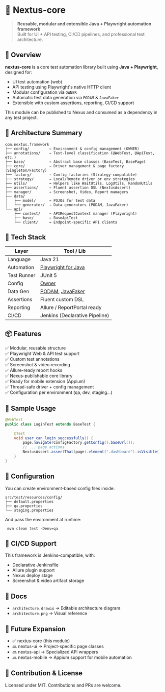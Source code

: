 
# 🧪 Nextus-core

> **Reusable, modular and extensible Java + Playwright automation framework**  
> Built for UI + API testing, CI/CD pipelines, and professional test architecture.

## 🚀 Overview

**nextus-core** is a core test automation library built using **Java + Playwright**, designed for:

- UI test automation (web)
- API testing using Playwright's native HTTP client
- Modular configuration via `OWNER`
- Automatic test data generation via `PODAM` & `JavaFaker`
- Extensible with custom assertions, reporting, CI/CD support

This module can be published to Nexus and consumed as a dependency in any test project.

## 🧠 Architecture Summary

```text
com.nextus.framework
├── config/         → Environment & config management (OWNER)
├── annotations/    → Test-level classification (@WebTest, @ApiTest, etc.)
├── base/           → Abstract base classes (BaseTest, BasePage)
├── core/           → Driver management & page factory (Singleton/Factory)
├── factory/        → Config factories (Strategy-compatible)
├── strategy/       → Local/Remote driver or env strategies
├── utils/          → Helpers like WaitUtils, LogUtils, RandomUtils
├── assertions/     → Fluent assertion DSL (NextusAssert)
├── manager/        → Screenshot, Video, Report managers
├── data/
│   ├── model/      → POJOs for test data
│   └── generator/  → Data generators (PODAM, JavaFaker)
└── api/
    ├── context/    → APIRequestContext manager (Playwright)
    ├── base/       → BaseApiTest
    └── client/     → Endpoint-specific API clients
```

## 🧰 Tech Stack

| Layer         | Tool / Lib                      |
|---------------|----------------------------------|
| Language      | Java 21                         |
| Automation    | [Playwright for Java](https://playwright.dev/java/) |
| Test Runner   | JUnit 5                         |
| Config        | [Owner](https://github.com/lviggiano/owner) |
| Data Gen      | [PODAM](https://github.com/mtedone/podam), [JavaFaker](https://github.com/DiUS/java-faker) |
| Assertions    | Fluent custom DSL               |
| Reporting     | Allure / ReportPortal ready     |
| CI/CD         | Jenkins (Declarative Pipeline)  |

## 📦 Features

✅ Modular, reusable structure  
✅ Playwright Web & API test support  
✅ Custom test annotations  
✅ Screenshot & video recording  
✅ Allure-ready report hooks  
✅ Nexus-publishable core library  
✅ Ready for mobile extension (Appium)  
✅ Thread-safe driver + config management  
✅ Configuration per environment (qa, dev, staging...)  

## 🧪 Sample Usage

```java
@WebTest
public class LoginTest extends BaseTest {
    
    @Test
    void user_can_login_successfully() {
        page.navigate(ConfigFactory.getConfig().baseUrl());
        // ... page actions
        NextusAssert.assertThat(page).element(".dashboard").isVisible();
    }
}
```

## 🧬 Configuration

You can create environment-based config files inside:

```text
src/test/resources/config/
├── default.properties
├── qa.properties
└── staging.properties
```

And pass the environment at runtime:
```
 mvn clean test -Denv=qa
```

## 📡 CI/CD Support

This framework is Jenkins-compatible, with:
- Declarative Jenkinsfile
- Allure plugin support
- Nexus deploy stage
- Screenshot & video artifact storage

## 📁 Docs

- `architecture.drawio` → Editable architecture diagram
- `architecture.png` → Visual reference

## 🧱 Future Expansion

- ✅ nextus-core (this module)
- 🔜 nextus-ui → Project-specific page classes
- 🔜 nextus-api → Specialized API wrappers
- 🔜 nextus-mobile → Appium support for mobile automation

## 🤝 Contribution & License

Licensed under MIT. Contributions and PRs are welcome.
